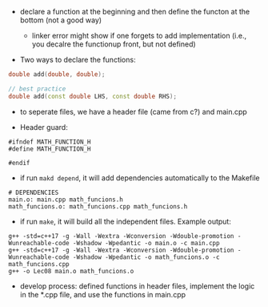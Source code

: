 - declare a function at the beginning and then define the functon at the bottom (not a good way)

  - linker error might show if one forgets to add implementation (i.e., you decalre the functionup front, but not defined)

- Two ways to declare the functions:

```c++
double add(double, double);

// best practice
double add(const double LHS, const double RHS);

```

- to seperate files, we have a header file (came from c?) and main.cpp

- Header guard:

```
#ifndef MATH_FUNCTION_H
#define MATH_FUNCTION_H

#endif
```

- if run `makd depend`, it will add dependencies automatically to the Makefile

```
# DEPENDENCIES
main.o: main.cpp math_funcions.h
math_funcions.o: math_funcions.cpp math_funcions.h
```

- if run `make`, it will build all the independent files. Example output:

```
g++ -std=c++17 -g -Wall -Wextra -Wconversion -Wdouble-promotion -Wunreachable-code -Wshadow -Wpedantic -o main.o -c main.cpp
g++ -std=c++17 -g -Wall -Wextra -Wconversion -Wdouble-promotion -Wunreachable-code -Wshadow -Wpedantic -o math_funcions.o -c math_funcions.cpp
g++ -o Lec08 main.o math_funcions.o
```

- develop process: defined functions in header files, implement the logic in the \*.cpp file, and use the functions in main.cpp
